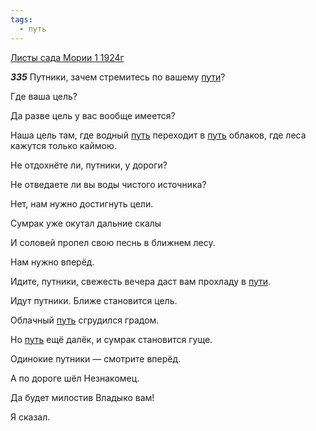 ```yaml
---
tags:
  - путь
---
```


[Листы сада Мории 1 1924г](https://127.0.0.1:4002/agni/1924)

___335___
Путники, зачем стремитесь по вашему [пути](../../../tags/#[путь](../../../tags/#путь))?   

Где ваша цель?   

Да разве цель у вас вообще имеется?   

Наша цель там, где водный [путь](../../../tags/#путь) переходит в [путь](../../../tags/#путь) облаков, где леса кажутся только каймою.   

Не отдохнёте ли, путники, у дороги?   

Не отведаете ли вы воды чистого источника?   

Нет, нам нужно достигнуть цели.   

Сумрак уже окутал дальние скалы   

И соловей пропел свою песнь в ближнем лесу.   

Нам нужно вперёд.   

Идите, путники, свежесть вечера даст вам прохладу в [пути](../../../tags/#[путь](../../../tags/#путь)).   

Идут путники. Ближе становится цель.   

Облачный [путь](../../../tags/#путь) сгрудился градом.   

Но [путь](../../../tags/#путь) ещё далёк, и сумрак становится гуще.   

Одинокие путники — смотрите вперёд.   

А по дороге шёл Незнакомец.   

Да будет милостив Владыко вам!   

Я сказал.   

